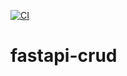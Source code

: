 [![CI](https://github.com/cenciati/fastapi-crud/actions/workflows/ci.yaml/badge.svg)](https://github.com/cenciati/fastapi-crud/actions/workflows/ci.yaml)
# fastapi-crud
